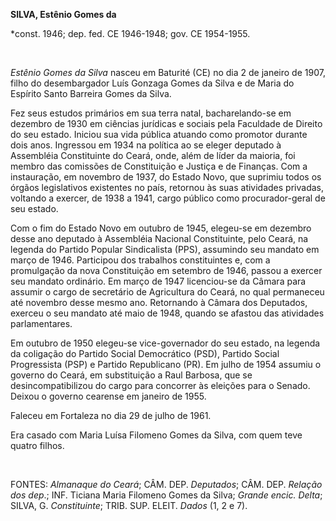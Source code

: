 **SILVA, Estênio Gomes da**

\*const. 1946; dep. fed. CE 1946-1948; gov. CE 1954-1955.

 

*Estênio Gomes da Silva* nasceu em Baturité (CE) no dia 2 de janeiro de
1907, filho do desembargador Luís Gonzaga Gomes da Silva e de Maria do
Espírito Santo Barreira Gomes da Silva.

Fez seus estudos primários em sua terra natal, bacharelando-se em
dezembro de 1930 em ciências jurídicas e sociais pela Faculdade de
Direito do seu estado. Iniciou sua vida pública atuando como promotor
durante dois anos. Ingressou em 1934 na política ao se eleger deputado à
Assembléia Constituinte do Ceará, onde, além de líder da maioria, foi
membro das comissões de Constituição e Justiça e de Finanças. Com a
instauração, em novembro de 1937, do Estado Novo, que suprimiu todos os
órgãos legislativos existentes no país, retornou às suas atividades
privadas, voltando a exercer, de 1938 a 1941, cargo público como
procurador-geral de seu estado.

Com o fim do Estado Novo em outubro de 1945, elegeu-se em dezembro desse
ano deputado à Assembléia Nacional Constituinte, pelo Ceará, na legenda
do Partido Popular Sindicalista (PPS), assumindo seu mandato em março de
1946. Participou dos trabalhos constituintes e, com a promulgação da
nova Constituição em setembro de 1946, passou a exercer seu mandato
ordinário. Em março de 1947 licenciou-se da Câmara para assumir o cargo
de secretário de Agricultura do Ceará, no qual permaneceu até novembro
desse mesmo ano. Retornando à Câmara dos Deputados, exerceu o seu
mandato até maio de 1948, quando se afastou das atividades
parlamentares.

Em outubro de 1950 elegeu-se vice-governador do seu estado, na legenda
da coligação do Partido Social Democrático (PSD), Partido Social
Progressista (PSP) e Partido Republicano (PR). Em julho de 1954 assumiu
o governo do Ceará, em substituição a Raul Barbosa, que se
desincompatibilizou do cargo para concorrer às eleições para o Senado.
Deixou o governo cearense em janeiro de 1955.

Faleceu em Fortaleza no dia 29 de julho de 1961.

Era casado com Maria Luísa Filomeno Gomes da Silva, com quem teve quatro
filhos.

 

FONTES: *Almanaque do Ceará*; CÂM. DEP. *Deputados*; CÂM. DEP. *Relação
dos dep*.; INF. Ticiana Maria Filomeno Gomes da Silva; *Grande encic.
Delta*; SILVA, G. *Constituinte*; TRIB. SUP. ELEIT. *Dados* (1, 2 e 7).

 
